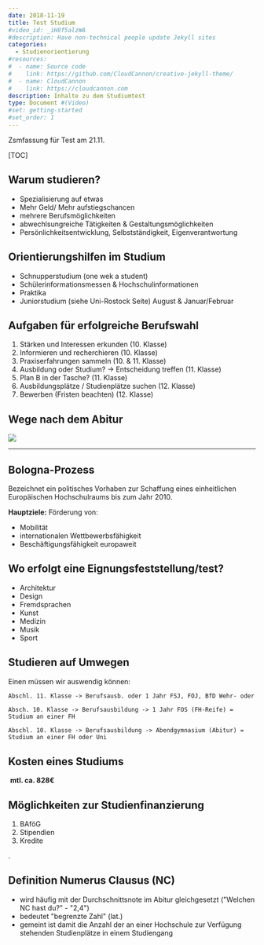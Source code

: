 ```yaml
---
date: 2018-11-19
title: Test Studium
#video_id: _iH8f5alzWA
#description: Have non-technical people update Jekyll sites
categories:
  - Studienorientierung
#resources:
#  - name: Source code
#    link: https://github.com/CloudCannon/creative-jekyll-theme/
#  - name: CloudCannon
#    link: https://cloudcannon.com
description: Inhalte zu dem Studiumtest
type: Document #(Video)
#set: getting-started
#set_order: 1
---
```


 Zsmfassung für Test am 21.11.

[TOC]

## Warum studieren?

- Spezialisierung auf etwas
- Mehr Geld/ Mehr aufstiegschancen
- mehrere Berufsmöglichkeiten
- abwechlsungreiche Tätigkeiten & Gestaltungsmöglichkeiten
- Persönlichkeitsentwicklung, Selbstständigkeit, Eigenverantwortung

## Orientierungshilfen im Studium

- Schnupperstudium (one wek a student)
- Schülerinformationsmessen & Hochschulinformationen
- Praktika
- Juniorstudium (siehe Uni-Rostock Seite) August & Januar/Februar

## Aufgaben für erfolgreiche Berufswahl

1. Stärken und Interessen erkunden (10. Klasse)
2. Informieren und recherchieren (10. Klasse)
3. Praxiserfahrungen sammeln (10. & 11. Klasse)
4. Ausbildung oder Studium? -> Entscheidung treffen (11. Klasse)
5. Plan B in der Tasche? (11. Klasse)
6. Ausbildungsplätze / Studienplätze suchen (12. Klasse)
7. Bewerben (Fristen beachten) (12. Klasse)

## Wege nach dem Abitur

![](https://media.discordapp.net/attachments/514183858590318600/514183876856250384/unknown.png?width=962&height=267)

---

## Bologna-Prozess

Bezeichnet ein politisches Vorhaben zur Schaffung eines einheitlichen Europäischen Hochschulraums bis zum Jahr 2010.

**Hauptziele:**
Förderung von:

- Mobilität
- internationalen Wettbewerbsfähigkeit
- Beschäftigungsfähigkeit europaweit

## Wo erfolgt eine Eignungsfeststellung/test?

- Architektur
- Design
- Fremdsprachen
- Kunst
- Medizin
- Musik
- Sport

## Studieren auf Umwegen

Einen müssen wir auswendig können:

```html
Abschl. 11. Klasse -> Berufsausb. oder 1 Jahr FSJ, FÖJ, BfD Wehr- oder Zivildienst -> FH-Reife = Studium an einer FH
```

```
Absch. 10. Klasse -> Berufsausbildung -> 1 Jahr FOS (FH-Reife) = Studium an einer FH
```

```
Abschl. 10. Klasse -> Berufsausbildung -> Abendgymnasium (Abitur) = Studium an einer FH oder Uni
```

## Kosten eines Studiums

​	**mtl. ca. 828€**

## Möglichkeiten zur Studienfinanzierung

1. BAföG
2. Stipendien
3. Kredite

.
## Definition Numerus Clausus (NC)

- wird häufig mit der Durchschnittsnote im Abitur gleichgesetzt ("Welchen NC hast du?" - "2,4")
- bedeutet "begrenzte Zahl" (lat.)
- gemeint ist damit die Anzahl der an einer Hochschule zur Verfügung stehenden Studienplätze in einem Studiengang
